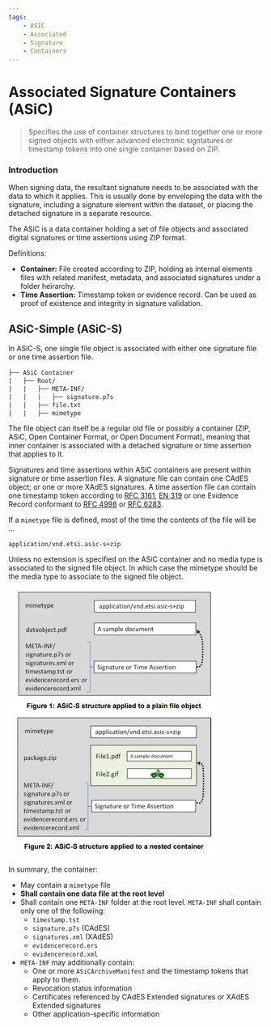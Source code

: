 ```yaml
---
tags:
	- ASIC
	- Associated
	- Signature
	- Containers
---
```


# Associated Signature Containers (ASiC)
> Specifies the use of container structures to bind together one or more signed objects with either advanced electronic signtatures or timestamp tokens into one single container based on ZIP.
### Introduction
When signing data, the resultant signature needs to be associated with the data to which it applies. This is usually done by enveloping the data with the signature, including a signature element within the dataset, or placing the detached signature in a separate resource.

The ASiC is a data container holding a set of file objects and associated digital signatures or time assertions using ZIP format.

Definitions:
- **Container:** File created according to ZIP, holding as internal elements files with related manifest, metadata, and associated signatures under a folder heirarchy.
- **Time Assertion:** Timestamp token or evidence record. Can be used as proof of existence and integrity in signature validation.

## ASiC-Simple (ASiC-S)

In ASiC-S, one single file object is associated with either one signature file or one time assertion file. 

```
├── ASiC Container
|   ├── Root/ 
|   |	├── META-INF/
|   |	|	├── signature.p7s
|   |	├── file.txt
|   |	├── mimetype
```

The file object can itself be a regular old file or possibly a container (ZIP, ASiC, Open Container Format, or Open Document Format), meaning that inner container is associated with a detached signature or time assertion that applies to it.

Signatures and time assertions within ASiC containers are present within signature or time assertion files. A signature file can contain one CAdES object; or one or more XAdES signatures. A time assertion file can contain one timestamp token according to [RFC 3161](), [EN 319]() or one Evidence Record conformant to [RFC 4998]() or [RFC 6283]().

If a `mimetype` file is defined, most of the time the contents of the file will be ...
```
application/vnd.etsi.asic-s+zip
```
Unless no extension is specified on the ASiC container and no media type is associated to the signed file object. In which case the mimetype should be the media type to associate to the signed file object. 

![ASiC-S Structure](resources/asics.png)

In summary, the container:
- May contain a `mimetype` file
- **Shall contain one data file at the root level**
- Shall contain one `META-INF` folder at the root level. `META-INF` shall contain only one of the following:
	+ `timestamp.tst`
	+ `signature.p7s`  (CAdES)
	+ `signatures.xml` (XAdES)
	+ `evidencerecord.ers`
	+ `evidencerecord.xml`
- `META-INF` may additionally contain:
	+ One or more `ASiCArchiveManifest` and the timestamp tokens that apply to them.
	+ Revocation status information
	+ Certificates referenced by CAdES Extended signatures or XAdES Extended signatures
	+ Other application-specific information